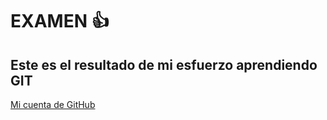 # EXAMEN   :+1:

## Este es el resultado de mi esfuerzo aprendiendo **GIT**

[Mi cuenta de GitHub](http://github.com)  
